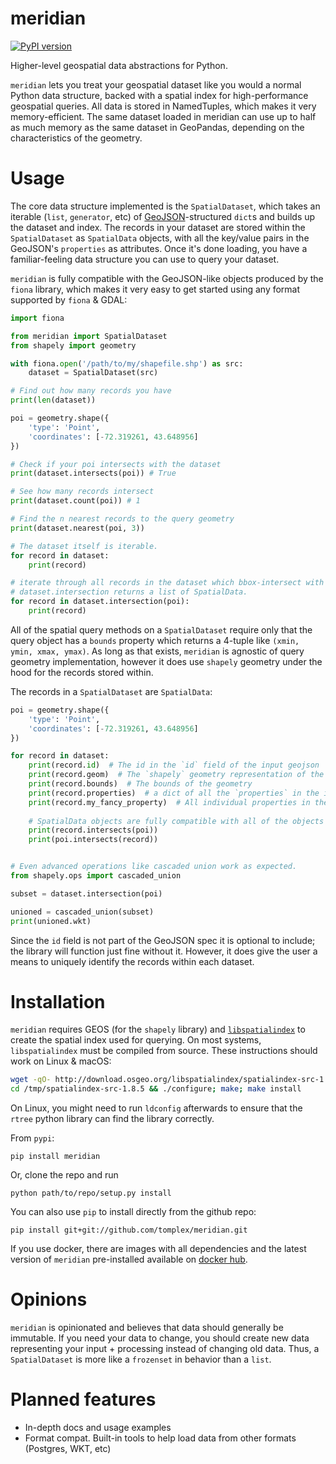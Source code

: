 # meridian

[![PyPI version](https://badge.fury.io/py/meridian.svg)](https://badge.fury.io/py/meridian)

Higher-level geospatial data abstractions for Python.

`meridian` lets you treat your geospatial dataset like you would a normal Python data structure, backed with a spatial index 
for high-performance geospatial queries. All data is stored in NamedTuples, which makes it very memory-efficient. The same 
dataset loaded in meridian can use up to half as much memory as the same dataset in GeoPandas, depending on the characteristics
of the geometry. 


# Usage

The core data structure implemented is the `SpatialDataset`, which takes an iterable (`list`, `generator`, etc) of [GeoJSON](http://geojson.org/)-structured `dict`s and builds up the dataset and index. The records in your dataset are stored within the `SpatialDataset` as `SpatialData` objects, with all the key/value pairs in the GeoJSON's `properties` as attributes. Once it's done loading, you have a familiar-feeling data structure you can use to query your dataset.

`meridian` is fully compatible with the GeoJSON-like objects produced by the `fiona` library, which makes it very easy to get started using any format supported by `fiona` & GDAL:

```python
import fiona

from meridian import SpatialDataset
from shapely import geometry

with fiona.open('/path/to/my/shapefile.shp') as src:
    dataset = SpatialDataset(src)

# Find out how many records you have
print(len(dataset))

poi = geometry.shape({
    'type': 'Point',
    'coordinates': [-72.319261, 43.648956]
})

# Check if your poi intersects with the dataset
print(dataset.intersects(poi)) # True

# See how many records intersect
print(dataset.count(poi)) # 1

# Find the n nearest records to the query geometry
print(dataset.nearest(poi, 3))

# The dataset itself is iterable.
for record in dataset:
    print(record)

# iterate through all records in the dataset which bbox-intersect with poi
# dataset.intersection returns a list of SpatialData.
for record in dataset.intersection(poi):
    print(record)

```

All of the spatial query methods on a `SpatialDataset` require only that the query object has a `bounds` property which returns a 4-tuple like `(xmin, ymin, xmax, ymax)`. As long as that exists, `meridian` is agnostic of query geometry implementation, however it does use `shapely` geometry under the hood for the records stored within.

The records in a `SpatialDataset` are `SpatialData`:

```python
poi = geometry.shape({
    'type': 'Point',
    'coordinates': [-72.319261, 43.648956]
})

for record in dataset:
    print(record.id)  # The id in the `id` field of the input geojson
    print(record.geom)  # The `shapely` geometry representation of the record
    print(record.bounds)  # The bounds of the geometry
    print(record.properties)  # a dict of all the `properties` in the initial geojson feature
    print(record.my_fancy_property)  # All individual properties in the geojson feature will be exposed as attributes on the namedtuple
    
    # SpatialData objects are fully compatible with all of the objects & operations defined in the shapely package.
    print(record.intersects(poi))
    print(poi.intersects(record))


# Even advanced operations like cascaded union work as expected.
from shapely.ops import cascaded_union

subset = dataset.intersection(poi)

unioned = cascaded_union(subset)
print(unioned.wkt)

```

Since the `id` field is not part of the GeoJSON spec it is optional to include; the library will function just fine without it. However, it does give the user a means to uniquely identify the records within each dataset.


# Installation

`meridian` requires GEOS (for the `shapely` library) and [`libspatialindex`](https://libspatialindex.github.io/) to create the spatial index used for querying. On most systems, `libspatialindex` must be compiled from source. These instructions should work on Linux & macOS:

```bash
wget -qO- http://download.osgeo.org/libspatialindex/spatialindex-src-1.8.5.tar.gz | tar xz -C /tmp
cd /tmp/spatialindex-src-1.8.5 && ./configure; make; make install
```

On Linux, you might need to run `ldconfig` afterwards to ensure that the `rtree` python library can find the library correctly.

From `pypi`:

    pip install meridian

Or, clone the repo and run

    python path/to/repo/setup.py install

You can also use `pip` to install directly from the github repo:

    pip install git+git://github.com/tomplex/meridian.git


If you use docker, there are images with all dependencies and the latest version of `meridian` pre-installed available on [docker hub](https://hub.docker.com/r/tomplex/meridian-base/).

# Opinions

`meridian` is opinionated and believes that data should generally be immutable. If you need your data to change, you should create new data representing your input + processing instead of changing old data. Thus, a `SpatialDataset` is more like a `frozenset` in behavior than a `list`. 

# Planned features

- In-depth docs and usage examples
- Format compat. Built-in tools to help load data from other formats (Postgres, WKT, etc)
    
